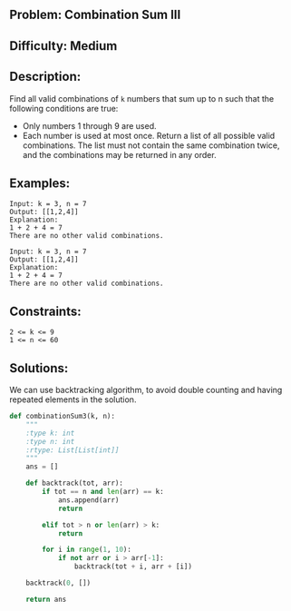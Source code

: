 ## Problem: Combination Sum III

## Difficulty: Medium

## Description:
Find all valid combinations of `k` numbers that sum up to n such that the following conditions are true:
- Only numbers 1 through 9 are used.
- Each number is used at most once.
Return a list of all possible valid combinations. The list must not contain the same combination twice, and the combinations may be returned in any order.

## Examples:
```
Input: k = 3, n = 7
Output: [[1,2,4]]
Explanation:
1 + 2 + 4 = 7
There are no other valid combinations.
```

```
Input: k = 3, n = 7
Output: [[1,2,4]]
Explanation:
1 + 2 + 4 = 7
There are no other valid combinations.
```

## Constraints:
```
2 <= k <= 9
1 <= n <= 60
```

## Solutions: 
We can use backtracking algorithm, to avoid double counting and having repeated elements in the solution.

```python
def combinationSum3(k, n):
    """
    :type k: int
    :type n: int
    :rtype: List[List[int]]
    """
    ans = []

    def backtrack(tot, arr):
        if tot == n and len(arr) == k:
            ans.append(arr)
            return

        elif tot > n or len(arr) > k:
            return

        for i in range(1, 10):
            if not arr or i > arr[-1]:
                backtrack(tot + i, arr + [i])

    backtrack(0, [])

    return ans
```



